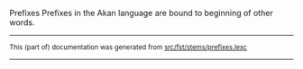 Prefixes
Prefixes in the Akan language are bound to beginning of other words.

* * *

<small>This (part of) documentation was generated from [src/fst/stems/prefixes.lexc](https://github.com/giellalt/lang-aka/blob/main/src/fst/stems/prefixes.lexc)</small>

---

